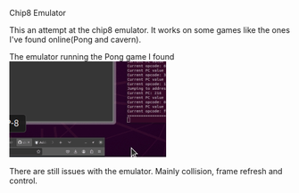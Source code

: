 Chip8 Emulator

This an attempt at the chip8 emulator.
It works on some games like the ones I've found online(Pong and cavern).

The emulator running the Pong game I found  
![Alt Text](assets/pong.gif)


There are still issues with the emulator.
Mainly collision, frame refresh and control.
